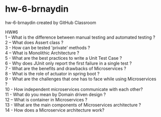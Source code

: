 # hw-6-brnaydin
hw-6-brnaydin created by GitHub Classroom

HW#6  
1 – What is the difference between manual testing and automated testing ?  
2 – What does Assert class ?  
3 - How can be tested 'private' methods ?  
4 – What is Monolithic Architecture ?  
5 - What are the best practices to write a Unit Test Case ?  
6 - Why does JUnit only report the first failure in a single test ?  
7 - What are the benefits and drawbacks of Microservices ?  
8 - What is the role of actuator in spring boot ?  
9 - What are the challenges that one has to face while using Microservices ?  
10 - How independent microservices communicate with each other?  
11 - What do you mean by Domain driven design ?  
12 – What is container in Microservices ?  
13 - What are the main components of Microservices architecture ?  
14 - How does a Microservice architecture work?  

